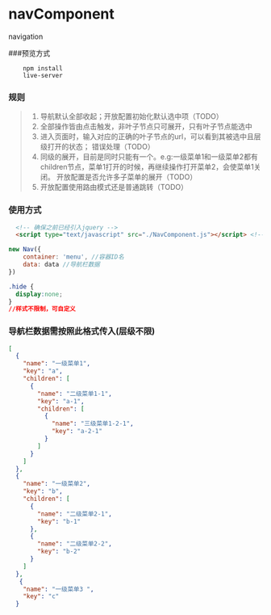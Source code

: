 # navComponent
navigation

###预览方式

```
	npm install
	live-server
```
### 规则

  > 1. 导航默认全部收起；开放配置初始化默认选中项（TODO）
  > 2. 全部操作皆由点击触发，非叶子节点只可展开，只有叶子节点能选中
  > 3. 进入页面时，输入对应的正确的叶子节点的url，可以看到其被选中且层级打开的状态； 错误处理（TODO）
  > 4. 同级的展开，目前是同时只能有一个。e.g:一级菜单1和一级菜单2都有children节点，菜单1打开的时候，再继续操作打开菜单2，会使菜单1关闭。  开放配置是否允许多子菜单的展开（TODO）
  > 5. 开放配置使用路由模式还是普通跳转（TODO）

### 使用方式

```html
  <!-- 确保之前已经引入jquery -->
  <script type="text/javascript" src="./NavComponent.js"></script> <!--根目录下的文件-->
```

```JavaScript
new Nav({
    container: 'menu', //容器ID名
    data: data //导航栏数据
})

```

```css
.hide {
  display:none;
}
//样式不限制，可自定义
```

### 导航栏数据需按照此格式传入(层级不限)
```Json
[
  {
    "name": "一级菜单1",
    "key": "a",
    "children": [
      {
        "name": "二级菜单1-1",
        "key": "a-1",
        "children": [
          {
            "name": "三级菜单1-2-1",
            "key": "a-2-1"
          }
        ]
      }
    ]
  },
  {
    "name": "一级菜单2",
    "key": "b",
    "children": [
      {
        "name": "二级菜单2-1",
        "key": "b-1"
      },
      {
        "name": "二级菜单2-2",
        "key": "b-2"
      }
    ]
  },
   {
    "name": "一级菜单3 ",
    "key": "c"
  }
```